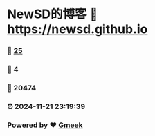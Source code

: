 # NewSD的博客 :link: https://newsd.github.io 
### :page_facing_up: [25](https://newsd.github.io/tag.html) 
### :speech_balloon: 4 
### :hibiscus: 20474 
### :alarm_clock: 2024-11-21 23:19:39 
### Powered by :heart: [Gmeek](https://github.com/Meekdai/Gmeek)
